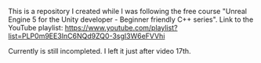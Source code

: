 This is a repository I created while I was following the free course "Unreal Engine 5 for the Unity developer - Beginner friendly C++ series". Link to the YouTube playlist: https://www.youtube.com/playlist?list=PLP0m9EE3InC6NQd9ZQ0-3sgI3W6eFVVhi

Currently is still incompleted. I left it just after video 17th.